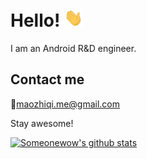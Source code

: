 # Hello! <img src="https://github.com/Someonewow/Someonewow/blob/main/assets/wave.gif?raw=true" width="30px">


I am an Android R&D engineer.



## Contact me

📮maozhiqi.me@gmail.com

Stay awesome!

[![Someonewow's github stats](https://github-readme-stats.vercel.app/api?username=Someonewow)](https://github.com/Someonewow)

